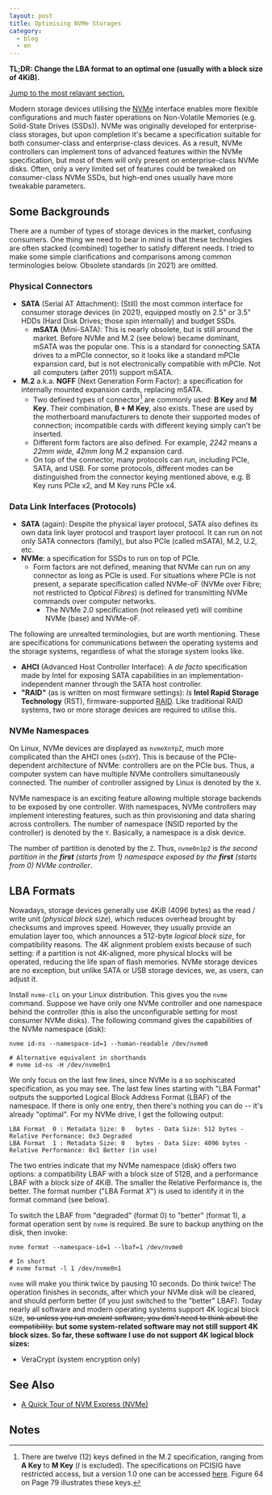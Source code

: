 ```yaml
---
layout: post
title: Optimising NVMe Storages
category:
  - blog
  - en
---
```


**TL;DR: Change the LBA format to an optimal one (usually with a block size of 4KiB).**

[Jump to the most relavant section.](#lba-formats)

Modern storage devices utilising the [NVMe][nvme] interface enables more flexible configurations and much faster operations on Non-Volatile Memories (e.g. Solid-State Drives (SSDs)). NVMe was originally developed for enterprise-class storages, but upon completion it's became a specification suitable for both consumer-class and enterprise-class devices. As a result, NVMe controllers can implement tons of advanced features within the NVMe specification, but most of them will only present on enterprise-class NVMe disks. Often, only a very limited set of features could be tweaked on consumer-class NVMe SSDs, but high-end ones usually have more tweakable parameters.

[nvme]: https://en.wikipedia.org/wiki/NVM_Express

## Some Backgrounds

There are a number of types of storage devices in the market, confusing consumers. One thing we need to bear in mind is that these technologies are often stacked (combined) together to satisfy different needs. I tried to make some simple clarifications and comparisons among common terminologies below. Obsolete standards (in 2021) are omitted.

### Physical Connectors

- **SATA** (Serial AT Attachment): (Still) the most common interface for consumer storage devices (in 2021), equipped mostly on 2.5" or 3.5" HDDs (Hard Disk Drives; those spin internally) and budget SSDs.
  - **mSATA** (Mini-SATA): This is nearly obsolete, but is still around the market. Before NVMe and M.2 (see below) became dominant, mSATA was the popular one. This is a standard for connecting SATA drives to a mPCIe connector, so it looks like a standard mPCIe expansion card, but is not electronically compatible with mPCIe. Not all computers (after 2011) support mSATA.
- **M.2** a.k.a. **NGFF** (Next Generation Form Factor): a specification for internally mounted expansion cards, replacing mSATA.
  - Two defined types of connector[^1] are commonly used: **B Key** and **M Key**. Their combination, **B + M Key**, also exists. These are used by the motherboard manufacturers to denote their supported modes of connection; incompatible cards with different keying simply can't be inserted.
  - Different form factors are also defined. For example, _2242_ means a _22mm wide, 42mm long_ M.2 expansion card.
  - On top of the connector, many protocols can run, including PCIe, SATA, and USB. For some protocols, different modes can be distinguished from the connector keying mentioned above, e.g. B Key runs PCIe x2, and M Key runs PCIe x4.

### Data Link Interfaces (Protocols)

- **SATA** (again): Despite the physical layer protocol, SATA also defines its own data link layer protocol and trasport layer protocol. It can run on not only SATA connectors (family), but also PCIe (called mSATA), M.2, U.2, etc.
- **NVMe**: a specification for SSDs to run on top of PCIe.
  - Form factors are not defined, meaning that NVMe can run on any connector as long as PCIe is used. For situations where PCIe is not present, a separate specification called NVMe-oF (NVMe over Fibre; not restricted to _Optical Fibres_) is defined for transmitting NVMe commands over computer networks.
    - The NVMe 2.0 specification (not released yet) will combine NVMe (base) and NVMe-oF.

The following are unrealted terminologies, but are worth mentioning. These are specifications for communications between the operating systems and the storage systems, regardless of what the storage system looks like.

- **AHCI** (Advanced Host Controller Interface): A _de facto_ specification made by Intel for exposing SATA capabilities in an implementation-independent manner through the SATA host controller.
- **"RAID"** (as is written on most firmware settings): _Is_ **Intel Rapid Storage Technology** (RST), firmware-supported [RAID][raid]. Like traditional RAID systems, two or more storage devices are required to utilise this.

[raid]: https://en.wikipedia.org/wiki/RAID

### NVMe Namespaces

On Linux, NVMe devices are displayed as `nvmeXnYpZ`, much more complicated than the AHCI ones (`sdXY`). This is because of the PCIe-dependent architecture of NVMe: controllers are on the PCIe bus. Thus, a computer system can have multiple NVMe controllers simultaneously connected. The number of controller assigned by Linux is denoted by the `X`.

NVMe namespace is an exciting feature allowing multiple storage backends to be exposed by one controller. With namespaces, NVMe controllers may implement interesting features, such as thin provisioning and data sharing across controllers. The number of namespace (NSID reported by the controller) is denoted by the `Y`. Basically, a namespace is a disk device.

The number of partition is denoted by the `Z`. Thus, `nvme0n1p2` is _the second partition in the **first** (starts from 1) namespace exposed by the **first** (starts from 0) NVMe controller_.

## LBA Formats

Nowadays, storage devices generally use 4KiB (4096 bytes) as the read / write unit (_physical block size_), which reduces overhead brought by checksums and improves speed. However, they usually provide an emulation layer too, which announces a 512-byte _logical block size_, for compatibility reasons. The 4K alignment problem exists because of such setting: if a partition is not 4K-aligned, more physical blocks will be operated, reducing the life span of flash memories. NVMe storage devices are no exception, but unlike SATA or USB storage devices, we, as users, can adjust it.

Install `nvme-cli` on your Linux distribution. This gives you the `nvme` command. Suppose we have only one NVMe controller and one namespace behind the controller (this is also the unconfigurable setting for most consumer NVMe disks). The following command gives the capabilities of the NVMe namespace (disk):

```shell
nvme id-ns --namespace-id=1 --human-readable /dev/nvme0

# Alternative equivalent in shorthands
# nvme id-ns -H /dev/nvme0n1
```

We only focus on the last few lines, since NVMe is a so sophiscated specification, as you may see. The last few lines starting with "LBA Format" outputs the supported Logical Block Address Format (LBAF) of the namespace. If there is only one entry, then there's nothing you can do -- it's already "optimal". For my NVMe drive, I get the following output:

```
LBA Format  0 : Metadata Size: 0   bytes - Data Size: 512 bytes - Relative Performance: 0x3 Degraded
LBA Format  1 : Metadata Size: 0   bytes - Data Size: 4096 bytes - Relative Performance: 0x1 Better (in use)
```

The two entries indicate that my NVMe namespace (disk) offers two options: a compatibility LBAF with a block size of 512B, and a performance LBAF with a block size of 4KiB. The smaller the Relative Performance is, the better. The format number ("LBA Format _X_") is used to identify it in the format command (see below).

To switch the LBAF from "degraded" (format 0) to "better" (format 1), a format operation sent by `nvme` is required. Be sure to backup anything on the disk, then invoke:

```shell
nvme format --namespace-id=1 --lbaf=1 /dev/nvme0

# In short
# nvme format -l 1 /dev/nvme0n1
```

`nvme` will make you think twice by pausing 10 seconds. Do think twice! The operation finishes in seconds, after which your NVMe disk will be cleared, and should perform better (if you just switched to the "better" LBAF). Today nearly all software and modern operating systems support 4K logical block size, ~~so unless you run _ancient_ software, you don't need to think about the compatibility.~~ **but some system-related software may not still support 4K block sizes. So far, these software I use do not support 4K logical block sizes:**

- VeraCrypt (system encryption only)

## See Also

- [A Quick Tour of NVM Express (NVMe)](https://metebalci.com/blog/a-quick-tour-of-nvm-express-nvme/)

## Notes

[^1]: There are twelve (12) keys defined in the M.2 specification, ranging from **A Key** to **M Key** (_I_ is excluded). The specifications on PCISIG have restricted access, but a version 1.0 one can be accessed [here][pcie-m2-spec-1.0]. Figure 64 on Page 79 illustrates these keys.

[pcie-m2-spec-1.0]: http://read.pudn.com/downloads794/doc/project/3133918/PCIe_M.2_Electromechanical_Spec_Rev1.0_Final_11012013_RS_Clean.pdf

